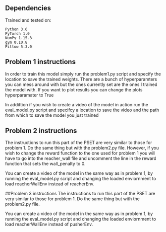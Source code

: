 ## Dependencies
Trained and tested on:
```
Python 3.6
PyTorch 1.0
NumPy 1.15.3
gym 0.10.8
Pillow 5.3.0
```

## Problem 1 instructions
In order to train this model simply run the problem1.py script and specify the location to save the trained weights. There are a bunch of hyperparamters you can mess around with but the ones currently set are the ones I trained the model with. If you want to plot results you can change the plots hyperparamater to True

In addittion if you wish to create a video of the model in action run the eval_model.py script and specifcy a location to save the video and the path from which to save the model you just trained 

## Problem 2 instructions 

The instructions to run this part of the PSET are very similar to those for problem 1. Do the same thing but with the problem2.py file. However, if you wish to change the reward function to the one used for problem 1 you will have to go into the reacher_wall file and uncomment the line in the reward function that sets the wall_penalty to 0. 

You can create a video of the model in the same way as in problem 1, by running the eval_model.py script and changing the loaded enviornment to load reacherWallEnv instead of reacherEnv.

##Problem 3 instructions
The instructions to run this part of the PSET are very similar to those for problem 1. Do the same thing but with the problem2.py file. 

You can create a video of the model in the same way as in problem 1, by running the eval_model.py script and changing the loaded enviornment to load reacherWallEnv instead of pusherEnv.



